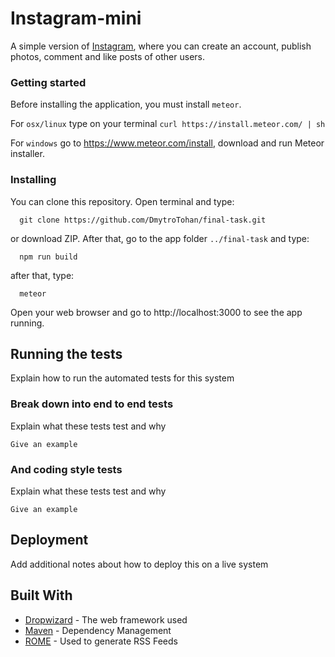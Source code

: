 # Instagram-mini

A simple version of [Instagram](https://www.instagram.com/), where you can create an account, publish photos, comment and like posts of other users.

### Getting started

Before installing the application, you must install `meteor`.

For `osx/linux` type on your terminal `curl https://install.meteor.com/ | sh`

For `windows` go to https://www.meteor.com/install, download and run Meteor installer.

### Installing

You can clone this repository. Open terminal and type: 

```
  git clone https://github.com/DmytroTohan/final-task.git 
```

or download ZIP. After that, go to the app folder `../final-task` and type:

```
  npm run build
```
after that, type:

```
  meteor
```

Open your web browser and go to http://localhost:3000 to see the app running.

## Running the tests

Explain how to run the automated tests for this system

### Break down into end to end tests

Explain what these tests test and why

```
Give an example
```

### And coding style tests

Explain what these tests test and why

```
Give an example
```

## Deployment

Add additional notes about how to deploy this on a live system

## Built With

* [Dropwizard](http://www.dropwizard.io/1.0.2/docs/) - The web framework used
* [Maven](https://maven.apache.org/) - Dependency Management
* [ROME](https://rometools.github.io/rome/) - Used to generate RSS Feeds


